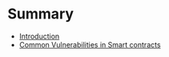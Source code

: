 # Summary

- [Introduction](./introduction.md)
- [Common Vulnerabilities in Smart contracts](./common-vulnerability.md)